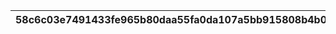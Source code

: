 |58c6c03e7491433fe965b80daa55fa0da107a5bb915808b4b0d3a9c84223bc67|e8bb06a252bbed0d4da03edde877f2a201f61a4c49805d2b72866c9c5a11f7d8|376529645a3c8cbde20846d66fa3b17907874d27b4bcda64eb8df5e9a1bf4921|28dc819a19f2e6f9c6e3b5812b3c18fe38a5c507590a4072b8d9da93a5482199|33b1eff6578cd8961f64b672bfbbc21303acc234d45ec2dff8f199134266299c|ca992671dc5c8fa6f416a074071eb6f57f6deac3342fcba2e6761fa911c833c1|fa626db1e06b8f60a2ca0fda9d2d063271356b25a1c8466816da5f5bee02dbee|80ce7992bcc3dbed3ddce28d7c933f900f025bfb2fbc839906d8f68c69edd2a1|12038329df1eac43364c5f47baf98bc297d69c2fa75b5eaeda441fee0c632da4|bed0c5d2a0894226d1b322755da739ffa991b4909250d3a0bc6e92f0c4c02f72|54c8743c99677383ba74301597b69daeb1ffe10f4c6a81272979cf118923f092|251e14aeb0d40db83542a0690d79c6ac48a76c8eb18182121e024de60b52409f|ae5ae66e2e71021c45f69970b3ca042fe120d8aecc9009fb3d43a9a7ee5206c0|b007156fb53f69554a56af000c51bf851cc5a7e8aa2511daa80a4c01d862f372|7558be70bee1504d9f08c6fbd69b5c125af94f69e0e324b8d13680b78a021854|75f84eff9baedcd852f8ee88eba79f4cead079cecf81b1b85c368cb14935e4bd|68206b9e9e4a9ff0ccdb46f878c2101eb4fd2d39e0743f67a7f232079ea2b330|f7e62dd6e6aa4ec7d2c3701bef1e96ef117cbf43e6921283cadb62ab273adee4|3ce677775e6f2623f49327f7eaba9605bc17dfa653a9e94c2ebfca8b3b615713|3a50e33e56f0bf30abf82e2f036fddd9f64590cd81386a37a02739aaa6e407a2|
| --- | --- | --- | --- | --- | --- | --- | --- | --- | --- | --- | --- | --- | --- | --- | --- | --- | --- | --- | --- |